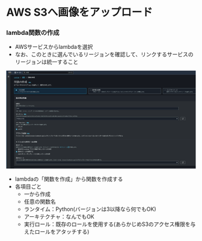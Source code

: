 # AWS S3へ画像をアップロード

### lambda関数の作成
- AWSサービスからlambdaを選択
- なお、このときに選んでいるリージョンを確認して、リンクするサービスのリージョンは統一すること

![lambda設定](image/new_lambda.PNG)
- lambdaの「関数を作成」から関数を作成する
- 各項目ごと
  - 一から作成
  - 任意の関数名
  - ランタイム：Python(バージョンは3以降なら何でもOK)
  - アーキテクチャ：なんでもOK
  - 実行ロール：既存のロールを使用する(あらかじめS3のアクセス権限を与えたロールをアタッチする)